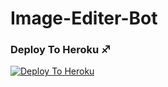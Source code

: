 # Image-Editer-Bot

### Deploy To Heroku ♐

[![Deploy To Heroku](https://www.herokucdn.com/deploy/button.svg)](https://heroku.com/deploy?template=https://github.com/NM-bots/Image-Editer-Bot.git)
